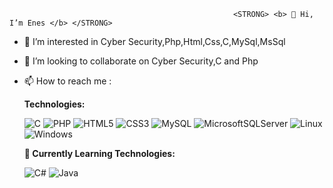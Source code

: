                                                       <STRONG> <b> 👋 Hi, I’m Enes </b> </STRONG>
- 👀 I’m interested in Cyber Security,Php,Html,Css,C,MySql,MsSql
- 💞️ I’m looking to collaborate on Cyber Security,C and Php
- 📫 How to reach me :

  <b> Technologies:</b>

  ![C](https://img.shields.io/badge/c-%2300599C.svg?style=for-the-badge&logo=c&logoColor=white) ![PHP](https://img.shields.io/badge/php-%23777BB4.svg?style=for-the-badge&logo=php&logoColor=white) ![HTML5](https://img.shields.io/badge/html5-%23E34F26.svg?style=for-the-badge&logo=html5&logoColor=white) ![CSS3](https://img.shields.io/badge/css3-%231572B6.svg?style=for-the-badge&logo=css3&logoColor=white) ![MySQL](https://img.shields.io/badge/mysql-%2300f.svg?style=for-the-badge&logo=mysql&logoColor=white) ![MicrosoftSQLServer](https://img.shields.io/badge/Microsoft%20SQL%20Sever-CC2927?style=for-the-badge&logo=microsoft%20sql%20server&logoColor=white) ![Linux](https://img.shields.io/badge/Linux-FCC624?style=for-the-badge&logo=linux&logoColor=black) ![Windows](https://img.shields.io/badge/Windows-0078D6?style=for-the-badge&logo=windows&logoColor=white)
  
  <b> 🌱 Currently Learning Technologies:</b>

  ![C#](https://img.shields.io/badge/c%23-%23239120.svg?style=for-the-badge&logo=c-sharp&logoColor=white) ![Java](https://img.shields.io/badge/java-%23ED8B00.svg?style=for-the-badge&logo=java&logoColor=white)









<!---
EnesOktay/EnesOktay is a ✨ special ✨ repository because its `README.md` (this file) appears on your GitHub profile.
You can click the Preview link to take a look at your changes.
--->


